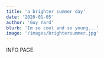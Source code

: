 ```yaml
---
title: 'a brighter summer day'
date: '2020-01-05'
author: 'Guy Yard'
blurb: 'Im so cool and so young...'
image: '/images/brightersummer.jpg'
---
```


INFO PAGE